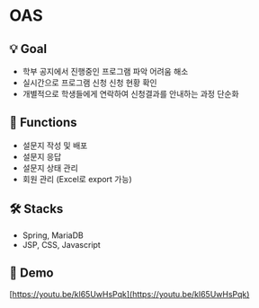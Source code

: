 # OAS

## 💡 Goal
* 학부 공지에서 진행중인 프로그램 파악 어려움 해소<br>
* 실시간으로 프로그램 신청 신청 현황 확인<br>
* 개별적으로 학생들에게 연락하여 신청결과를 안내하는 과정 단순화<br>

## 📱 Functions
* 설문지 작성 및 배포
* 설문지 응답
* 설문지 상태 관리
* 회원 관리 (Excel로 export 가능)

## 🛠 Stacks
- Spring, MariaDB
- JSP, CSS, Javascript

## 🎥 Demo
[https://youtu.be/kl65UwHsPqk](https://youtu.be/kl65UwHsPqk)  

